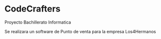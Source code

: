 # CodeCrafters
Proyecto Bachillerato Informatica 

Se realizara un software de Punto de venta para la empresa Los4Hermanos
